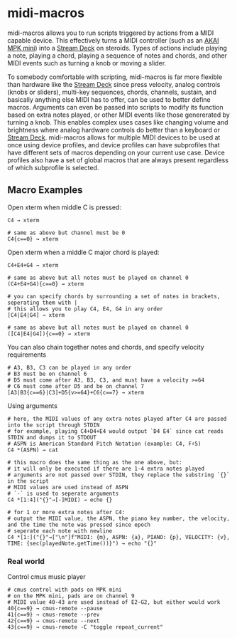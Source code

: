 # midi-macros
midi-macros allows you to run scripts triggered by actions from a MIDI capable device. This effectively turns a MIDI controller (such as an [AKAI MPK mini](https://www.akaipro.com/mpk-mini-mk3)) into a [Stream Deck](https://www.elgato.com/us/en/s/welcome-to-stream-deck) on steroids. Types of actions include playing a note, playing a chord, playing a sequence of notes and chords, and other MIDI events such as turning a knob or moving a slider.

To somebody comfortable with scripting, midi-macros is far more flexible than hardware like the [Stream Deck](https://www.elgato.com/us/en/s/welcome-to-stream-deck) since press velocity, analog controls (knobs or sliders), multi-key sequences, chords, channels, sustain, and basically anything else MIDI has to offer, can be used to better define macros. Arguments can even be passed into scripts to modify its function based on extra notes played, or other MIDI events like those genererated by turning a knob. This enables complex uses cases like changing volume and brightness where analog hardware controls do better than a keyboard or [Stream Deck](https://www.elgato.com/us/en/s/welcome-to-stream-deck). midi-macros allows for multiple MIDI devices to be used at once using device profiles, and device profiles can have subprofiles that have different sets of macros depending on your current use case. Device profiles also have a set of global macros that are always present regardless of which subprofile is selected.

## Macro Examples
Open xterm when middle C is pressed:
```
C4 → xterm

# same as above but channel must be 0
C4{c==0} → xterm
```

Open xterm when a middle C major chord is played:
```
C4+E4+G4 → xterm

# same as above but all notes must be played on channel 0
(C4+E4+G4){c==0} → xterm

# you can specify chords by surrounding a set of notes in brackets, seperating them with |
# this allows you to play C4, E4, G4 in any order
[C4|E4|G4] → xterm

# same as above but all notes must be played on channel 0
([C4|E4|G4]){c==0} → xterm
```

You can also chain together notes and chords, and specify velocity requirements
```
# A3, B3, C3 can be played in any order
# B3 must be on channel 6
# D5 must come after A3, B3, C3, and must have a velocity >=64
# C6 must come after D5 and be on channel 7
[A3|B3{c==6}|C3]+D5{v>=64}+C6{c==7} → xterm
```

Using arguments
```
# here, the MIDI values of any extra notes played after C4 are passed into the script through STDIN
# for example, playing C4+D4+E4 would output `D4 E4` since cat reads STDIN and dumps it to STDOUT
# ASPN is American Standard Pitch Notation (example: C4, F♯5)
C4 *(ASPN) → cat

# this macro does the same thing as the one above, but:
# it will only be executed if there are 1-4 extra notes played
# arguments are not passed over STDIN, they replace the substring `{}` in the script
# MIDI values are used instead of ASPN
# `-` is used to seperate arguments
C4 *[1:4]("{}"→[-]MIDI) → echo {}

# for 1 or more extra notes after C4:
# output the MIDI value, the ASPN, the piano key number, the velocity, and the time the note was pressed since epoch
# seperate each note with newline
C4 *[1:]("{}"→["\n"]f"MIDI: {m}, ASPN: {a}, PIANO: {p}, VELOCITY: {v}, TIME: {sec(playedNote.getTime())}") → echo "{}"
```

### Real world

Control cmus music player
```
# cmus control with pads on MPK mini
# on the MPK mini, pads are on channel 9
# MIDI value 40-43 are used instead of E2-G2, but either would work
40{c==9} → cmus-remote --pause
41{c==9} → cmus-remote --prev
42{c==9} → cmus-remote --next
43{c==9} → cmus-remote -C "toggle repeat_current"
```
